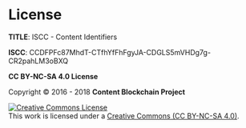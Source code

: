 # License

**TITLE**: ISCC - Content Identifiers

**ISCC**: CCDFPFc87MhdT-CTfhYfFhFgyJA-CDGLS5mVHDg7g-CR2pahLM3oBXQ

**CC BY-NC-SA 4.0 License**

Copyright &copy; 2016 - 2018 **Content Blockchain Project**

<a rel="license" href="http://creativecommons.org/licenses/by-nc-sa/4.0/"><img alt="Creative Commons License" style="border-width:0" src="https://i.creativecommons.org/l/by-nc-sa/4.0/88x31.png" /></a><br />This work is licensed under a <a rel="license" href="http://creativecommons.org/licenses/by-nc-sa/4.0/">Creative Commons (CC BY-NC-SA 4.0)</a>.
